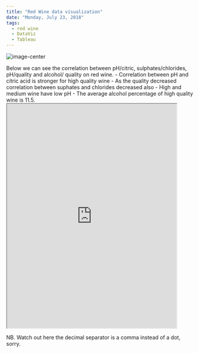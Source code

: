 ```yaml
---
title: "Red Wine data visualization"
date: "Monday, July 23, 2018"
tags:
  - red wine
  - DataViz
  - Tableau  
---
```


<p><img src="{{ site.url }}{{ site.baseurl }}/images/vino.jpg" alt="image-center" class="align-center" /></p> 
Below we can see the correlation between pH/citric, sulphates/chlorides, pH/quality and alcohol/ quality on red wine. 
- Correlation between pH and citric acid is stronger for high quality wine
- As the quality decreased correlation between suphates and chlorides decreased also
- High and medium wine have low pH
- The average alcohol percentage of high quality wine is 11.5.

<iframe src="https://public.tableau.com/views/Wine_Sul_Chl/Dashboard1?:showVizHome=no&:embed=true" width="90%" height="600"></iframe>

NB. Watch out here the decimal separator is a comma instead of a dot, sorry.
